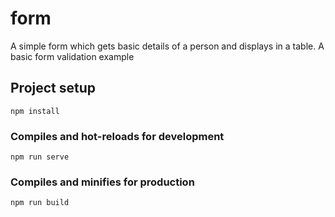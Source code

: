 # form
A simple form which gets basic details of a person and displays in a table. A basic form validation example
## Project setup
```
npm install
```

### Compiles and hot-reloads for development
```
npm run serve
```

### Compiles and minifies for production
```
npm run build
```